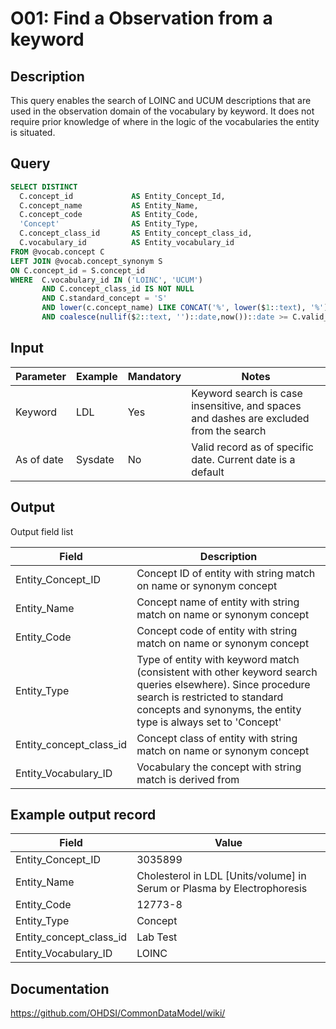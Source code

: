 <!---
Group:observation
Name:O01 Find a Observation from a keyword
Author:Patrick Ryan
CDM Version: 5.3
-->

# O01: Find a Observation from a keyword

## Description
This query enables the search of LOINC and UCUM descriptions that are used in the observation domain of the vocabulary by keyword.
It does not require prior knowledge of where in the logic of the vocabularies the entity is situated.

## Query


```sql
SELECT DISTINCT     
  C.concept_id             AS Entity_Concept_Id,
  C.concept_name           AS Entity_Name,
  C.concept_code           AS Entity_Code,
  'Concept'                AS Entity_Type,
  C.concept_class_id       AS Entity_concept_class_id,
  C.vocabulary_id          AS Entity_vocabulary_id
FROM @vocab.concept C
LEFT JOIN @vocab.concept_synonym S
ON C.concept_id = S.concept_id
WHERE  C.vocabulary_id IN ('LOINC', 'UCUM')
       AND C.concept_class_id IS NOT NULL
       AND C.standard_concept = 'S'
       AND lower(c.concept_name) LIKE CONCAT('%', lower($1::text), '%')
       AND coalesce(nullif($2::text, '')::date,now())::date >= C.valid_start_date AND coalesce(nullif($2::text, '')::date, now())::date <= C.valid_end_date;
```

## Input

|  Parameter |  Example |  Mandatory |  Notes |
| --- | --- | --- | --- |
|  Keyword |  LDL |  Yes | Keyword search is case insensitive, and spaces and dashes are excluded from the search |
|  As of date |  Sysdate |  No | Valid record as of specific date. Current date  is a default |

## Output

Output field list

|  Field |  Description |
| --- | --- |
|  Entity_Concept_ID | Concept ID of entity with string match on name or synonym concept |
|  Entity_Name | Concept name of entity with string match on name or synonym concept |
|  Entity_Code | Concept code of entity with string match on name or synonym concept |
|  Entity_Type | Type of entity with keyword match (consistent with other keyword search queries elsewhere). Since procedure search is restricted to standard concepts and synonyms, the entity type is always set to 'Concept' |
|  Entity_concept_class_id | Concept class of entity with string match on name or synonym concept |
|  Entity_Vocabulary_ID | Vocabulary the concept with string match is derived from |

## Example output record

|  Field |  Value |
| --- | --- |
|  Entity_Concept_ID |  3035899 |
|  Entity_Name |  Cholesterol in LDL [Units/volume] in Serum or Plasma by Electrophoresis  |
|  Entity_Code |  12773-8 |
|  Entity_Type |  Concept |
|  Entity_concept_class_id |  Lab Test |
|  Entity_Vocabulary_ID |  LOINC |

## Documentation
https://github.com/OHDSI/CommonDataModel/wiki/
